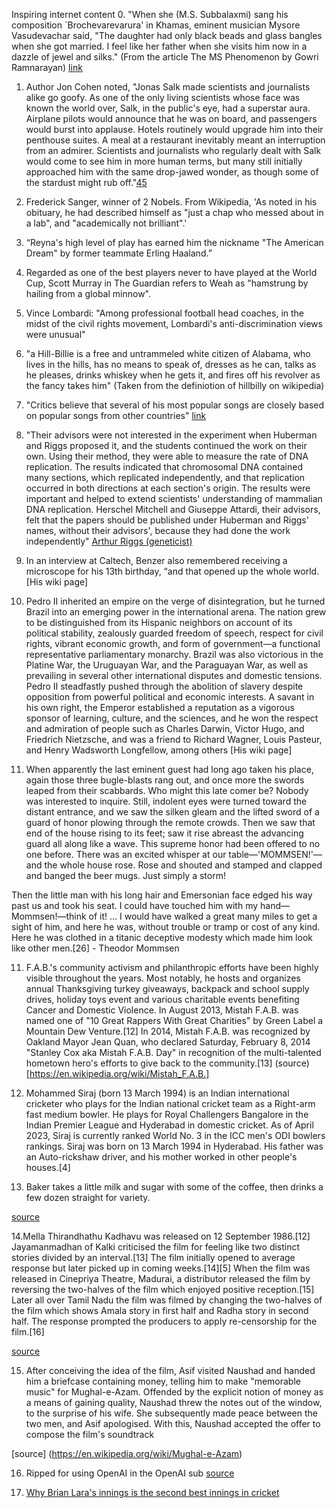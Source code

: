 Inspiring internet content
0. "When she (M.S. Subbalaxmi) sang his composition `Brochevarevarura' in Khamas, eminent musician Mysore Vasudevachar said, "The daughter had only black beads and glass bangles when she got married. I feel like her father when she visits him now in a dazzle of jewel and silks." (From the article The MS Phenomenon by Gowri Ramnarayan) [link](https://tamilnation.org/hundredtamils/mssubbulakshmi.htm)

1. Author Jon Cohen noted, "Jonas Salk made scientists and journalists alike go goofy. As one of the only living scientists whose face was known the world over, Salk, in the public's eye, had a superstar aura. Airplane pilots would announce that he was on board, and passengers would burst into applause. Hotels routinely would upgrade him into their penthouse suites. A meal at a restaurant inevitably meant an interruption from an admirer. Scientists and journalists who regularly dealt with Salk would come to see him in more human terms, but many still initially approached him with the same drop-jawed wonder, as though some of the stardust might rub off."[45](https://en.wikipedia.org/wiki/Jonas_Salk)
1. Frederick Sanger, winner of 2 Nobels. From Wikipedia, 'As noted in his obituary, he had described himself as "just a chap who messed about in a lab", and "academically not brilliant".'
2. “Reyna's high level of play has earned him the nickname "The American Dream" by former teammate Erling Haaland.”
3. Regarded as one of the best players never to have played at the World Cup, Scott Murray in The Guardian refers to Weah as "hamstrung by hailing from a global minnow".
4. Vince Lombardi: "Among professional football head coaches, in the midst of the civil rights movement, Lombardi's anti-discrimination views were unusual"
5. "a Hill-Billie is a free and untrammeled white citizen of Alabama, who lives in the hills, has no means to speak of, dresses as he can, talks as he pleases, drinks whiskey when he gets it, and fires off his revolver as the fancy takes him" (Taken from the definiotion of hillbilly on wikipedia)
6. "Critics believe that several of his most popular songs are closely based on popular songs from other countries" [link](https://en.wikipedia.org/wiki/Rajesh_Roshan)
7. "Their advisors were not interested in the experiment when Huberman and Riggs proposed it, and the students continued the work on their own. Using their method, they were able to measure the rate of DNA replication. The results indicated that chromosomal DNA contained many sections, which replicated independently, and that replication occurred in both directions at each section's origin. The results were important and helped to extend scientists' understanding of mammalian DNA replication. Herschel Mitchell and Giuseppe Attardi, their advisors, felt that the papers should be published under Huberman and Riggs' names, without their advisors', because they had done the work independently" [Arthur Riggs (geneticist)](https://en.wikipedia.org/wiki/Arthur_Riggs_(geneticist))
8. In an interview at Caltech, Benzer also remembered receiving a microscope for his 13th birthday, “and that opened up the whole world. [His wiki page]
9. Pedro II inherited an empire on the verge of disintegration, but he turned Brazil into an emerging power in the international arena. The nation grew to be distinguished from its Hispanic neighbors on account of its political stability, zealously guarded freedom of speech, respect for civil rights, vibrant economic growth, and form of government—a functional representative parliamentary monarchy. Brazil was also victorious in the Platine War, the Uruguayan War, and the Paraguayan War, as well as prevailing in several other international disputes and domestic tensions. Pedro II steadfastly pushed through the abolition of slavery despite opposition from powerful political and economic interests. A savant in his own right, the Emperor established a reputation as a vigorous sponsor of learning, culture, and the sciences, and he won the respect and admiration of people such as Charles Darwin, Victor Hugo, and Friedrich Nietzsche, and was a friend to Richard Wagner, Louis Pasteur, and Henry Wadsworth Longfellow, among others [His wiki page]

10. When apparently the last eminent guest had long ago taken his place, again those three bugle-blasts rang out, and once more the swords leaped from their scabbards. Who might this late comer be? Nobody was interested to inquire. Still, indolent eyes were turned toward the distant entrance, and we saw the silken gleam and the lifted sword of a guard of honor plowing through the remote crowds. Then we saw that end of the house rising to its feet; saw it rise abreast the advancing guard all along like a wave. This supreme honor had been offered to no one before. There was an excited whisper at our table—'MOMMSEN!'—and the whole house rose. Rose and shouted and stamped and clapped and banged the beer mugs. Just simply a storm!

Then the little man with his long hair and Emersonian face edged his way past us and took his seat. I could have touched him with my hand—Mommsen!—think of it! ... I would have walked a great many miles to get a sight of him, and here he was, without trouble or tramp or cost of any kind. Here he was clothed in a titanic deceptive modesty which made him look like other men.[26] - Theodor Mommsen

11. F.A.B.'s community activism and philanthropic efforts have been highly visible throughout the years. Most notably, he hosts and organizes annual Thanksgiving turkey giveaways, backpack and school supply drives, holiday toys event and various charitable events benefiting Cancer and Domestic Violence. In August 2013, Mistah F.A.B. was named one of "10 Great Rappers With Great Charities" by Green Label a Mountain Dew Venture.[12] In 2014, Mistah F.A.B. was recognized by Oakland Mayor Jean Quan, who declared Saturday, February 8, 2014 "Stanley Cox aka Mistah F.A.B. Day" in recognition of the multi-talented hometown hero's efforts to give back to the community.[13] (source)[https://en.wikipedia.org/wiki/Mistah_F.A.B.]

12. Mohammed Siraj (born 13 March 1994) is an Indian international cricketer who plays for the Indian national cricket team as a Right-arm fast medium bowler. He plays for Royal Challengers Bangalore in the Indian Premier League and Hyderabad in domestic cricket. As of April 2023, Siraj is currently ranked World No. 3 in the ICC men's ODI bowlers rankings. Siraj was born on 13 March 1994 in Hyderabad. His father was an Auto-rickshaw driver, and his mother worked in other people's houses.[4]

13. Baker takes a little milk and sugar with some of the coffee, then drinks a few dozen straight for variety.

[source](https://en.wikipedia.org/wiki/Mohammed_Siraj)

14.Mella Thirandhathu Kadhavu was released on 12 September 1986.[12] Jayamanmadhan of Kalki criticised the film for feeling like two distinct stories divided by an interval.[13] The film initially opened to average response but later picked up in coming weeks.[14][5] When the film was released in Cinepriya Theatre, Madurai, a distributor released the film by reversing the two-halves of the film which enjoyed positive reception.[15] Later all over Tamil Nadu the film was filmed by changing the two-halves of the film which shows Amala story in first half and Radha story in second half. The response prompted the producers to apply re-censorship for the film.[16] 

[source](https://en.wikipedia.org/wiki/Mella_Thirandhathu_Kadhavu)

15. After conceiving the idea of the film, Asif visited Naushad and handed him a briefcase containing money, telling him to make "memorable music" for Mughal-e-Azam. Offended by the explicit notion of money as a means of gaining quality, Naushad threw the notes out of the window, to the surprise of his wife. She subsequently made peace between the two men, and Asif apologised. With this, Naushad accepted the offer to compose the film's soundtrack

[source] (https://en.wikipedia.org/wiki/Mughal-e-Azam)

16. Ripped for using OpenAI in the OpenAI sub [source](https://www.reddit.com/r/OpenAI/comments/1445zzp/comment/jnf5gva/)

17. [Why Brian Lara's innings is the second best innings in cricket](https://www.sportskeeda.com/cricket/why-brian-lara-s-153-not-out-against-australia-in-1999-is-the-greatest-test-innings-ever-played)
